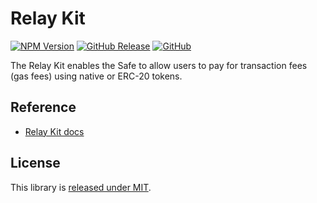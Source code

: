# Relay Kit

[![NPM Version](https://badge.fury.io/js/%40safe-global%2Frelay-kit.svg)](https://badge.fury.io/js/%40safe-global%2Frelay-kit)
[![GitHub Release](https://img.shields.io/github/release/safe-global/account-abstraction-sdk.svg?style=flat)](https://github.com/safe-global/account-abstraction-sdk/releases)
[![GitHub](https://img.shields.io/github/license/safe-global/account-abstraction-sdk)](https://github.com/safe-global/account-abstraction-sdk/blob/main/LICENSE.md)

The Relay Kit enables the Safe to allow users to pay for transaction fees (gas fees) using native or ERC-20 tokens.

## Reference

  - [Relay Kit docs](https://docs.gnosis-safe.io/learn/safe-core-account-abstraction-sdk/relay-kit)


## License

This library is [released under MIT](https://github.com/safe-global/account-abstraction-sdk/blob/main/LICENSE.md).